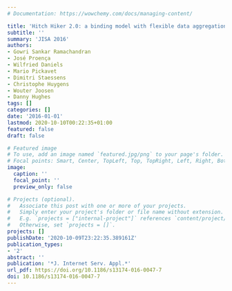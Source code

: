 ```yaml
---
# Documentation: https://wowchemy.com/docs/managing-content/

title: 'Hitch Hiker 2.0: a binding model with flexible data aggregation for the Internet-of-Things'
subtitle: ''
summary: 'JISA 2016'
authors:
- Gowri Sankar Ramachandran
- José Proença
- Wilfried Daniels
- Mario Pickavet
- Dimitri Staessens
- Christophe Huygens
- Wouter Joosen
- Danny Hughes
tags: []
categories: []
date: '2016-01-01'
lastmod: 2020-10-10T00:22:35+01:00
featured: false
draft: false

# Featured image
# To use, add an image named `featured.jpg/png` to your page's folder.
# Focal points: Smart, Center, TopLeft, Top, TopRight, Left, Right, BottomLeft, Bottom, BottomRight.
image:
  caption: ''
  focal_point: ''
  preview_only: false

# Projects (optional).
#   Associate this post with one or more of your projects.
#   Simply enter your project's folder or file name without extension.
#   E.g. `projects = ["internal-project"]` references `content/project/deep-learning/index.md`.
#   Otherwise, set `projects = []`.
projects: []
publishDate: '2020-10-09T23:22:35.389161Z'
publication_types:
- '2'
abstract: ''
publication: '*J. Internet Serv. Appl.*'
url_pdf: https://doi.org/10.1186/s13174-016-0047-7
doi: 10.1186/s13174-016-0047-7
---
```

